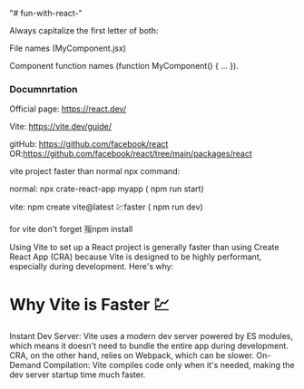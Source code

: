 "# fun-with-react-"

Always capitalize the first letter of both:

File names (MyComponent.jsx)

Component function names (function MyComponent() { ... }).

### Documnrtation

Official page: https://react.dev/

Vite: https://vite.dev/guide/

gitHub: https://github.com/facebook/react
OR:https://github.com/facebook/react/tree/main/packages/react

vite project faster than normal npx command:

normal: npx crate-react-app myapp ( npm run start)

vite: npm create vite@latest 💹faster ( npm run dev)

for vite don't forget 🈯npm install

Using Vite to set up a React project is generally faster than using Create React App (CRA) because Vite is designed to be highly performant, especially during development. Here's why:

# Why Vite is Faster 💹

Instant Dev Server: Vite uses a modern dev server powered by ES modules, which means it doesn't need to bundle the entire app during development. CRA, on the other hand, relies on Webpack, which can be slower.
On-Demand Compilation: Vite compiles code only when it's needed, making the dev server startup time much faster.
